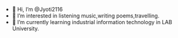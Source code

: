 - 👋 Hi, I’m @Jyoti2116
- 👀 I’m interested in listening music,writing poems,travelling.
- 🌱 I’m currently learning industrial information technology in LAB University.
  

  

<!---
Jyoti2116/Jyoti2116 is a ✨ special ✨ repository because its `README.md` (this file) appears on your GitHub profile.
You can click the Preview link to take a look at your changes.
--->
